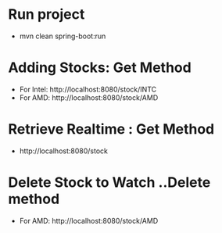 # Run project 
 - mvn clean spring-boot:run

# Adding Stocks: Get Method
 - For Intel: http://localhost:8080/stock/INTC
 - For AMD: http://localhost:8080/stock/AMD

# Retrieve Realtime : Get Method
- http://localhost:8080/stock

# Delete Stock to Watch ..Delete method
 -  For AMD: http://localhost:8080/stock/AMD


  